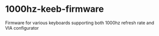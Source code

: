 # 1000hz-keeb-firmware
Firmware for various keyboards supporting both 1000hz refresh rate and VIA configurator
